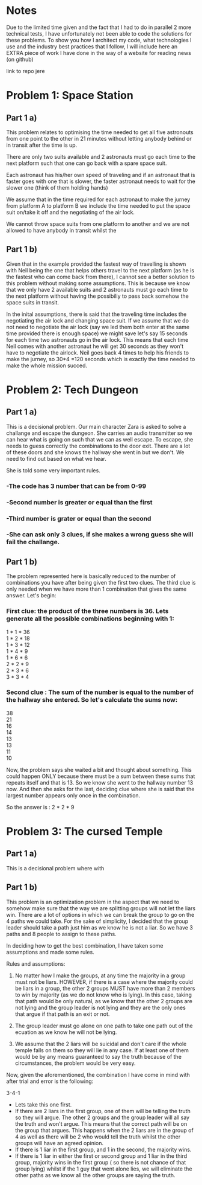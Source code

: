 # Notes
Due to the limited time given and the fact that I had to do in parallel 2 more technical tests, I have unfortunately not been able to code the solutions for these problems. To show you how I architect my code, what technologies I use and the industry best practices that I follow, I will include here an EXTRA piece of work I have done in the way of a website for reading news (on github)

link to repo jere

# Problem 1: Space Station
## Part 1 a)

This problem relates to optimising the time needed to get all five astronouts from one point to the other in 21 minutes without letting anybody behind or in transit after the time is up.

There are only two suits available and 2 astronauts must go each time to the next platform such that one can go back with a spare space suit.

Each astronaut has his/her own speed of traveling and if an astronaut that is faster goes with one that is slower, the faster astronaut needs to wait for the slower one (think of them holding hands)

We assume that in the time required for each astronaut to make the jurney from platform A to platform B we include the time needed to put the space suit on/take it off and the negotiating of the air lock.

We cannot throw space suits from one platform to another and we are not allowed to have anybody in transit whilst the 

## Part 1 b)
Given that in the example provided the fastest way of travelling is shown with Neil being the one that helps others travel to the next platform (as he is the fastest who can come back from there), I cannot see a better solution to this problem without making some assumptions. This is because we know that we only have 2 available suits and 2 astronauts must go each time to the next platform without having the possibiliy to pass back somehow the space suits in transit.

In the inital assumptions, there is said that the traveling time includes the negotiating the air lock and changing space suit. If we assume that we do not need to negotiate the air lock (say we led them both enter at the same time provided there is enough space) we might save let's say 15 seconds for each time two astronauts go in the air lock. This means that each time Neil comes with another astronaut he will get 30 seconds as they won't have to negotiate the airlock. Neil goes back 4 times to help his friends to make the jurney, so 30*4 =120 seconds which is exactly the time needed to make the whole mission succed.


# Problem 2: Tech Dungeon
## Part 1 a)
This is a decisional problem. Our main character Zara is asked to solve a challange and escape the dungeon. She carries an audio transmitter so we can hear what is going on such that we can as well escape. To escape, she needs to guess correctly the combinations to the door exit. There are a lot of these doors and she knows the hallway she went in but we don't. We need to find out based on what we hear.

She is told some very important rules.
 ### -The code has 3 number that can be from 0-99
 ### -Second number is greater or equal than the first
 ### -Third number is grater or equal than the second
 ### -She can ask only 3 clues, if she makes a wrong guess she will fail the challange.

## Part 1 b)
The problem represented here is basically reduced to the number of combinations you have after being given the first two clues. The third clue is only needed when we have more than 1 combination that gives the same answer.
Let's begin:
### First clue:  the product of the three numbers is 36. Lets generate all the possible combinations beginning with 1:
1 * 1 * 36 </br>
1 * 2 * 18</br>
1 * 3 * 12</br>
1 * 4 * 9</br>
1 * 6 * 6 </br>
2 * 2 * 9 </br>
2 * 3 * 6</br>
3 * 3 * 4</br>

### Second clue : The sum of the number is equal to the number of the hallway she entered. So let's calculate the sums now:
38</br>
21</br>
16</br>
14</br>
13</br>
13</br>
11</br>
10</br>

Now, the problem says she waited a bit and thought about something. This could happen ONLY because there must be a sum between these sums that repeats itself and that is 13. So we know she went to the hallway number 13 now. And then she asks for the last, deciding clue where she is said that the largest number appears only once in the combination. 

So the answer is : 2 * 2 * 9

# Problem 3: The cursed Temple
## Part 1 a)
This is a decisional problem where with 

## Part 1 b)
This problem is an optimization problem in the aspect that we need to somehow make sure that the way we are splitting groups will not let the liars win. There are a lot of options in which we can break the group to go on the 4 paths we could take. For the sake of simplicity, I decided that the group leader should take a path just him as we know he is not a liar. So we have 3 paths and 8 people to assign to these paths. 

In deciding how to get the best combination, I have taken some assumptions and made some rules.

Rules and assumptions:

1) No matter how I make the groups, at any time the majority in a group must not be liars. HOWEVER, if there is a case where the majority could be liars in a group, the other 2 groups MUST have more than 2 members to win by majority (as we do not know who is lying). In this case, taking that path would be only natural, as we know that the other 2 groups are not lying and the group leader is not lying and they are the only ones that argue if that path is an exit or not.

2) The group leader must go alone on one path to take one path out of the ecuation as we know he will not be lying.

3) We assume that the 2 liars will be suicidal and don't care if the whole temple falls on them so they will lie in any case. If at least one of them would be by any means guaranteed to say the truth because of the circumstances, the problem would be very easy.

Now, given the aforementioned, the combination I have come in mind with after trial and error is the following:

3-4-1
- Lets take this one first.
- If there are 2 liars in the first group, one of them will be telling the truth so they will argue. The other 2 groups and the group leader will all say the truth and won't argue. This means that the correct path will be on the group that argues. This happens when the 2 liars are in the group of 4 as well as there will be 2 who would tell the truth whilst the other groups will have an agreed opinion.
- If there is 1 liar in the first group, and 1 in the second, the majority wins.
- If there is 1 liar in either the first or second group and 1 liar in the third group, majority wins in the first group ( so there is not chance of that group lying) whilst if the 1 guy that went alone lies, we will eliminate the other paths as we know all the other groups are saying the truth.
